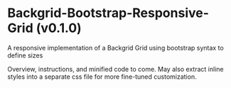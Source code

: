 # Backgrid-Bootstrap-Responsive-Grid (v0.1.0)
A responsive implementation of a Backgrid Grid using bootstrap syntax to define sizes


Overview, instructions, and minified code to come. May also extract inline styles into a separate css file for more fine-tuned customization.
